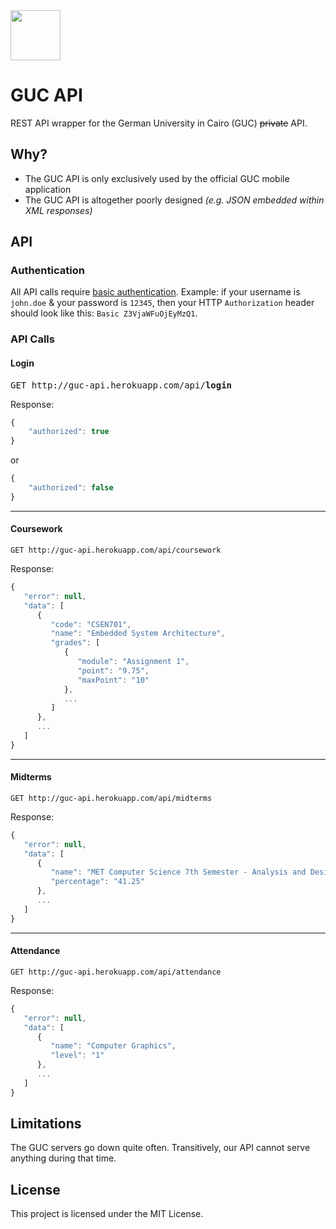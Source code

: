 <img src="https://lh6.ggpht.com/gNy40q6S_519oQZ_AE9sGypZ-Z94zDy2Xpm5Tg5mYf8yVOSLAxAhEatKLn0vJDyFErE=w300" width="80"/>

# GUC API

REST API wrapper for the German University in Cairo (GUC) ~~private~~ API.

## Why?

* The GUC API is only exclusively used by the official GUC mobile application
* The GUC API is altogether poorly designed _(e.g. JSON embedded within XML responses)_

## API

### Authentication

All API calls require [basic authentication](https://en.wikipedia.org/wiki/Basic_access_authentication#Client_side).
Example: if your username is `john.doe` & your password is `12345`, then your HTTP `Authorization` header should look like this: `Basic Z3VjaWFuOjEyMzQ1`.

### API Calls

#### Login

<pre>GET http://guc-api.herokuapp.com/api/<b>login</b></pre>

Response:
```javascript
{
    "authorized": true
}
```
or
```javascript
{
    "authorized": false
}
```

***

#### Coursework

`GET http://guc-api.herokuapp.com/api/coursework`

Response:
```javascript
{  
   "error": null,
   "data": [  
      {  
         "code": "CSEN701",
         "name": "Embedded System Architecture",
         "grades": [  
            {  
               "module": "Assignment 1",
               "point": "9.75",
               "maxPoint": "10"
            },
            ...
         ]
      },
      ...
   ]
}
```

***

#### Midterms

`GET http://guc-api.herokuapp.com/api/midterms`

Response:
```javascript
{  
   "error": null,
   "data": [  
      {  
         "name": "MET Computer Science 7th Semester - Analysis and Design of Algorithms CSEN703",
         "percentage": "41.25"
      },
      ...
   ]
}
```

***

#### Attendance

`GET http://guc-api.herokuapp.com/api/attendance`

Response:
```javascript
{  
   "error": null,
   "data": [  
      {  
         "name": "Computer Graphics",
         "level": "1"
      },
      ...
   ]
}
```

## Limitations

The GUC servers go down quite often. Transitively, our API cannot serve anything during that time.

## License

This project is licensed under the MIT License.
